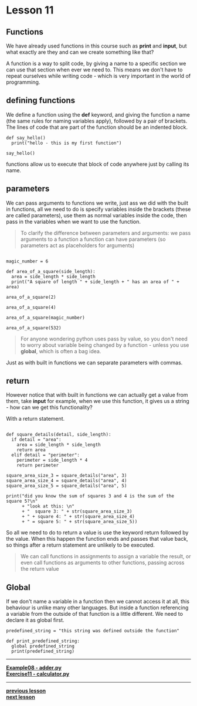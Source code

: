# Lesson 11

## Functions

We have already used functions in this course such as **print** and **input**,
but what exactly are they and can we create something like that?

A function is a way to split code, by giving a name to a specific section we
can use that section when ever we need to. This means we don't have to repeat
ourselves while writing code - which is very important in the world of
programming.

## defining functions

We define a function using the **def** keyword, and giving the function a name
(the same rules for naming variables apply), followed by a pair of brackets.
The lines of code that are part of the function should be an indented block.
```python3
def say_hello()
  print("hello - this is my first function")

say_hello()
```
functions allow us to execute that block of code anywhere just by calling its
name.

## parameters

We can pass arguments to functions we write, just ass we did with the built in
functions, all we need to do is specify variables inside the brackets (these are
called parameters), use them as normal variables inside the code,
then pass in the variables when we want to use the function.

> To clarify the difference between parameters and arguments:
> we pass arguments to a function
> a function can have parameters
> (so parameters act as placeholders for arguments)
```python3

magic_number = 6

def area_of_a_square(side_length):
  area = side_length * side_length
  print("A square of length " + side_length + " has an area of " + area)

area_of_a_square(2)

area_of_a_square(4)

area_of_a_square(magic_number)

area_of_a_square(532)
```

> For anyone wondering python uses pass by value, so you don't need to worry
> about variable being changed by a function - unless you use **global**,
> which is often a bag idea.

Just as with built in functions we can separate parameters with commas.

## return

However notice that with built in functions we can actually get a value from
them, take **input** for example, when we use this function, it gives us a
string - how can we get this functionality?

With a return statement.

```python3

def square_details(detail, side_length):
  if detail = "area":
    area = side_length * side_length
    return area
  elif detail = "perimeter":
    perimeter = side_length * 4
    return perimeter

square_area_size_3 = square_details("area", 3)
square_area_size_4 = square_details("area", 4)
square_area_size_5 = square_details("area", 5)

print("did you know the sum of squares 3 and 4 is the sum of the square 5?\n"
      + "look at this: \n"
      + "  square 3: " + str(square_area_size_3)
      + " + square 4: " + str(square_area_size_4)
      + " = square 5: " + str(square_area_size_5))
```
So all we need to do to return a value is use the keyword return followed by the
value.
When this happen the function ends and passes that value back, so things after a
return statement are unlikely to be executed.

> We can call functions in assignments to assign a variable the result, or even
> call functions as arguments to other functions, passing across the return
> value

## Global

If we don't name a variable in a function then we cannot access it at all, this
behaviour is unlike many other languages. But inside a function referencing a
variable from the outside of that function is a little different.
We need to declare it as global first.
```python3
predefined_string = "this string was defined outside the function"

def print_predefined_string:
  global predefined_string
  print(predefined_string)
```

---
**[Example08 - adder.py](../examples/adder.py)**  
**[Exercise11 - calculator.py](../exercises/calculator.py)**  

---
**[previous lesson](./Lesson10.md)**  
**[next lesson](./Lesson12.md)**
